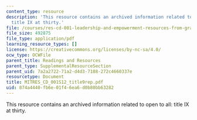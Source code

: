 ```yaml
---
content_type: resource
description: 'This resource contains an archived information related to open to all:
  title IX at thirty.'
file: /courses/res-cd-001-leadership-and-empowerment-resources-from-graduate-women-at-mit-gwamit-spring-2012/874a4440fb6e01f46ea6d0b80bb63282_MITRES_CD_001S12_title9rep.pdf
file_size: 492875
file_type: application/pdf
learning_resource_types: []
license: https://creativecommons.org/licenses/by-nc-sa/4.0/
ocw_type: OCWFile
parent_title: Readings and Resources
parent_type: SupplementalResourceSection
parent_uid: 7a2a2722-71a2-d4d3-7188-272c4660337e
resourcetype: Document
title: MITRES_CD_001S12_title9rep.pdf
uid: 874a4440-fb6e-01f4-6ea6-d0b80bb63282
---
```

This resource contains an archived information related to open to all: title IX at thirty.